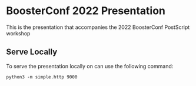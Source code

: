 # BoosterConf 2022 Presentation
This is the presentation that accompanies the 2022 BoosterConf PostScript workshop

## Serve Locally
To serve the presentation locally on can use the following command:

```
python3 -m simple.http 9000
```